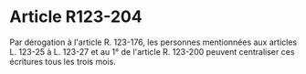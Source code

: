 # Article R123-204

Par dérogation à l'article R. 123-176, les personnes mentionnées aux articles L. 123-25 à L. 123-27 et au 1° de l'article R. 123-200 peuvent centraliser ces écritures tous les trois mois.